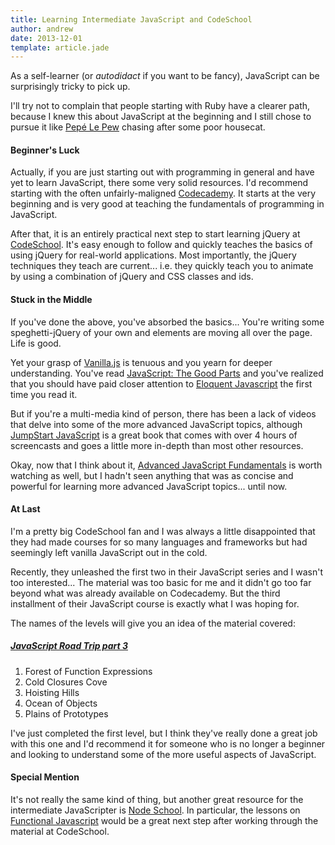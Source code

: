```yaml
---
title: Learning Intermediate JavaScript and CodeSchool
author: andrew
date: 2013-12-01
template: article.jade
---
```


As a self-learner (or *autodidact* if you want to be fancy), JavaScript can be surprisingly tricky to pick up.

I'll try not to complain that people starting with Ruby have a clearer path, because I knew this about JavaScript at the beginning and I still chose to pursue it like [Pepé Le Pew](http://en.wikipedia.org/wiki/Pep%C3%A9_Le_Pew) chasing after some poor housecat.

#### Beginner's Luck

Actually, if you are just starting out with programming in general and have yet to learn JavaScript, there some very solid resources. I'd recommend starting with the often unfairly-maligned [Codecademy](http://www.codecademy.com/tracks/javascript). It starts at the very beginning and is very good at teaching the fundamentals of programming in JavaScript.

After that, it is an entirely practical next step to start learning jQuery at [CodeSchool](https://www.codeschool.com/courses/try-jquery). It's easy enough to follow and quickly teaches the basics of using jQuery for real-world applications. Most importantly, the jQuery techniques they teach are current... i.e. they quickly teach you to animate by using a combination of jQuery and CSS classes and ids.

#### Stuck in the Middle

If you've done the above, you've absorbed the basics... You're writing some speghetti-jQuery of your own and elements are moving all over the page. Life is good.

Yet your grasp of [Vanilla.js](http://vanilla-js.com/) is tenuous and you yearn for deeper understanding. You've read [JavaScript: The Good Parts](http://www.amazon.com/JavaScript-Good-Parts-Douglas-Crockford/dp/0596517742) and you've realized that you should have paid closer attention to [Eloquent Javascript](eloquentjavascript.net) the first time you read it.

But if you're a multi-media kind of person, there has been a lack of videos that delve into some of the more advanced JavaScript topics, although [JumpStart JavaScript](https://learnable.com/books/jump-start-javascript) is a great book that comes with over 4 hours of screencasts and goes a little more in-depth than most other resources.

Okay, now that I think about it, [Advanced JavaScript Fundamentals](https://tutsplus.com/course/advanced-javascript-fundamentals/) is worth watching as well, but I hadn't seen anything that was as concise and powerful for learning more advanced JavaScript topics... until now.

#### At Last

I'm a pretty big CodeSchool fan and I was always a little disappointed that they had made courses for so many languages and frameworks but had seemingly left vanilla JavaScript out in the cold.

Recently, they unleashed the first two in their JavaScript series and I wasn't too interested... The material was too basic for me and it didn't go too far beyond what was already available on Codecademy. But the third installment of their JavaScript course is exactly what I was hoping for.

The names of the levels will give you an idea of the material covered:

##### [JavaScript Road Trip part 3](http://javascript-roadtrip-part3.codeschool.com/)

1. Forest of Function Expressions
2. Cold Closures Cove
3. Hoisting Hills
4. Ocean of Objects
5. Plains of Prototypes

I've just completed the first level, but I think they've really done a great job with this one and I'd recommend it for someone who is no longer a beginner and looking to understand some of the more useful aspects of JavaScript.

#### Special Mention

It's not really the same kind of thing, but another great resource for the intermediate JavaScripter is [Node School](http://nodeschool.io/#). In particular, the lessons on [Functional Javascript](http://nodeschool.io/#functionaljs) would be a great next step after working through the material at CodeSchool.
